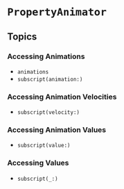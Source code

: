 # ``PropertyAnimator``

## Topics

### Accessing Animations

- ``animations``
- ``subscript(animation:)``

### Accessing Animation Velocities

- ``subscript(velocity:)``

### Accessing Animation Values

- ``subscript(value:)``

### Accessing Values

- ``subscript(_:)``

